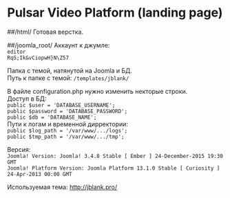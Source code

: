 # Pulsar Video Platform (landing page)

##/html/
Готовая верстка.

##/joomla_root/
Аккаунт к джумле:<br>
`editor`<br>
`RqS;Ik&vCiopwH}N\Z57`<br>

Папка с темой, натянутой на Joomla и БД.<br>
Путь к папке с темой: `/templates/jblank/`<br>

В файле configuration.php нужно изменить некторые строки.<br>
Доступ в БД:<br>
`public $user = 'DATABASE_USERNAME';`<br>
`public $password = 'DATABASE_PASSWORD';`<br>
`public $db = 'DATABASE_NAME';`<br>
Пути к логам и временной дирректории:<br>
`public $log_path = '/var/www/.../logs';`<br>
`public $tmp_path = '/var/www/.../tmp';`<br>

Версия:<br>
`Joomla! Version: Joomla! 3.4.8 Stable [ Ember ] 24-December-2015 19:30 GMT`<br>
`Joomla! Platform Version: Joomla Platform 13.1.0 Stable [ Curiosity ] 24-Apr-2013 00:00 GMT`<br>

Используемая тема: http://jblank.pro/